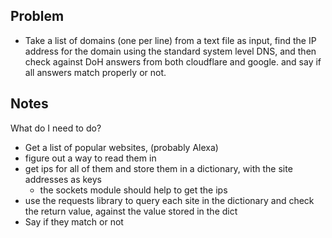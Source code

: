 ## Problem
- Take a list of domains (one per line) from a text file as input, find the IP address for the domain using the standard system level DNS, and then check against DoH answers from both cloudflare and google. and say if all answers match properly or not.

## Notes  

What do I need to do?
- Get a list of popular websites, (probably Alexa)
- figure out a way to read them in
- get ips for all of them and store them in a dictionary, with the site addresses as keys
    - the sockets module should help to get the ips
- use the requests library to query each site in the dictionary and check the return value, against the value stored in the dict
- Say if they match or not